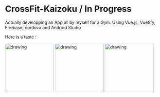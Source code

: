 # CrossFit-Kaizoku / In Progress

Actually developping an App all by myself for a Gym.
Using Vue.js, Vuetify, Firebase, cordova and Android Studio

Here is a taste :

<img src="https://user-images.githubusercontent.com/26858750/99322877-35905900-2871-11eb-855c-fd44546c561e.jpg" alt="drawing" width="160"/>

<img src="https://user-images.githubusercontent.com/26858750/99322886-3b863a00-2871-11eb-9594-138efbd4547a.jpg" alt="drawing" width="160"/>

<img src="https://user-images.githubusercontent.com/26858750/99322902-4214b180-2871-11eb-878e-9e9d38106084.jpg" alt="drawing" width="160"/>

